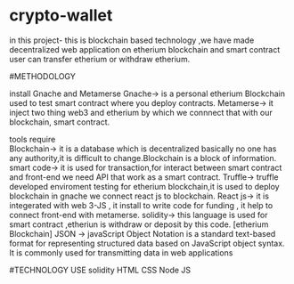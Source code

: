 # crypto-wallet
in this project- this is blockchain based technology ,we have made decentralized web application on etherium blockchain and smart contract
user can transfer etherium or withdraw etherium.

#METHODOLOGY

install Gnache and Metamerse 
Gnache-> is a personal etherium Blockchain used to test smart contract where you deploy contracts.
Metamerse-> it inject two thing web3 and etherium by which we connnect that with our blockchain, smart contract.

tools require  
Blockchain-> it is a database which is decentralized basically no one has any authority,it is difficult to change.Blockchain is a block of information.
smart code-> it is used for transaction,for interact between smart contract and front-end we need API that work as a smart contract.
Truffle-> truffle developed enviroment testing for etherium blockchain,it is used to deploy blockchain in gnache we connect react js to blockchain.
React js-> it is integerated with web 3-JS , it install to write code for funding , it help to connect front-end with metamerse.
solidity-> this language is used for smart contract ,etheriun is withdraw or deposit by this code. [etherium Blockchain]
JSON -> javaScript Object Notation is a standard text-based format for representing structured data based on JavaScript object syntax. It is commonly used for transmitting data in web applications 

#TECHNOLOGY USE
solidity  HTML CSS Node JS 

